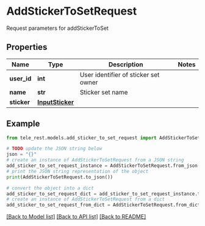# AddStickerToSetRequest

Request parameters for addStickerToSet

## Properties

Name | Type | Description | Notes
------------ | ------------- | ------------- | -------------
**user_id** | **int** | User identifier of sticker set owner | 
**name** | **str** | Sticker set name | 
**sticker** | [**InputSticker**](InputSticker.md) |  | 

## Example

```python
from tele_rest.models.add_sticker_to_set_request import AddStickerToSetRequest

# TODO update the JSON string below
json = "{}"
# create an instance of AddStickerToSetRequest from a JSON string
add_sticker_to_set_request_instance = AddStickerToSetRequest.from_json(json)
# print the JSON string representation of the object
print(AddStickerToSetRequest.to_json())

# convert the object into a dict
add_sticker_to_set_request_dict = add_sticker_to_set_request_instance.to_dict()
# create an instance of AddStickerToSetRequest from a dict
add_sticker_to_set_request_from_dict = AddStickerToSetRequest.from_dict(add_sticker_to_set_request_dict)
```
[[Back to Model list]](../README.md#documentation-for-models) [[Back to API list]](../README.md#documentation-for-api-endpoints) [[Back to README]](../README.md)


